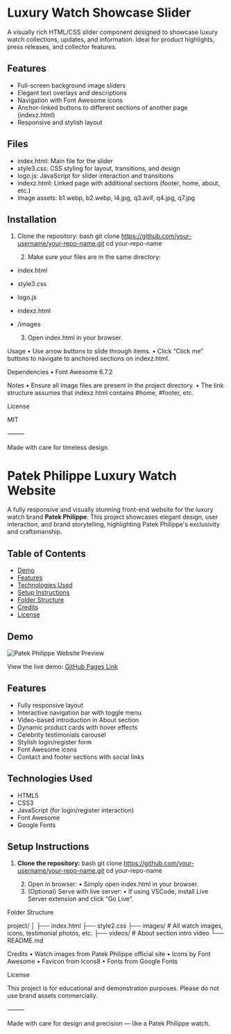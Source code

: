 # Luxury Watch Showcase Slider

A visually rich HTML/CSS slider component designed to showcase luxury watch collections, updates, and information. Ideal for product highlights, press releases, and collector features.

## Features

- Full-screen background image sliders
- Elegant text overlays and descriptions
- Navigation with Font Awesome icons
- Anchor-linked buttons to different sections of another page (indexz.html)
- Responsive and stylish layout

## Files

- index.html: Main file for the slider
- style3.css: CSS styling for layout, transitions, and design
- logo.js: JavaScript for slider interaction and transitions
- indexz.html: Linked page with additional sections (footer, home, about, etc.)
- Image assets: b1.webp, b2.webp, l4.jpg, q3.avif, q4.jpg, q7.jpg

## Installation

1. Clone the repository:
   bash
   git clone https://github.com/your-username/your-repo-name.git
   cd your-repo-name

	2.	Make sure your files are in the same directory:

- index.html
- style3.css
- logo.js
- indexz.html
- /images


	3.	Open index.html in your browser.

Usage
	•	Use arrow buttons to slide through items.
	•	Click “Click me” buttons to navigate to anchored sections on indexz.html.

Dependencies
	•	Font Awesome 6.7.2

Notes
	•	Ensure all image files are present in the project directory.
	•	The link structure assumes that indexz.html contains #home, #footer, etc.

License

MIT

⸻

Made with care for timeless design.


# Patek Philippe Luxury Watch Website

A fully responsive and visually stunning front-end website for the luxury watch brand **Patek Philippe**. This project showcases elegant design, user interaction, and brand storytelling, highlighting Patek Philippe's exclusivity and craftsmanship.

## Table of Contents
- [Demo](#demo)
- [Features](#features)
- [Technologies Used](#technologies-used)
- [Setup Instructions](#setup-instructions)
- [Folder Structure](#folder-structure)
- [Credits](#credits)
- [License](#license)

## Demo
![Patek Philippe Website Preview](screenshot.jpg) <!-- Replace with actual image link or GitHub Pages link -->

View the live demo: [GitHub Pages Link](https://your-username.github.io/your-repo-name)

## Features
- Fully responsive layout
- Interactive navigation bar with toggle menu
- Video-based introduction in About section
- Dynamic product cards with hover effects
- Celebrity testimonials carousel
- Stylish login/register form
- Font Awesome icons
- Contact and footer sections with social links

## Technologies Used
- HTML5
- CSS3
- JavaScript (for login/register interaction)
- Font Awesome
- Google Fonts

## Setup Instructions

1. **Clone the repository:**
   bash
   git clone https://github.com/your-username/your-repo-name.git
   cd your-repo-name

	2.	Open in browser:
	•	Simply open index.html in your browser.
	3.	(Optional) Serve with live server:
	•	If using VSCode, install Live Server extension and click “Go Live”.

Folder Structure

project/
│
├── index.html
├── style2.css
├── images/         # All watch images, icons, testimonial photos, etc.
├── videos/         # About section intro video
└── README.md

Credits
	•	Watch images from Patek Philippe official site
	•	Icons by Font Awesome
	•	Favicon from Icons8
	•	Fonts from Google Fonts

License

This project is for educational and demonstration purposes. Please do not use brand assets commercially.

⸻

Made with care for design and precision — like a Patek Philippe watch.